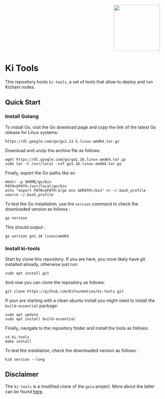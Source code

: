 <p align="right">
    <img width=150px src="https://wallet-testnet.blockchain.ki/static/img/icons/ki-chain.png" />
</p>

# Ki Tools
This repository hosts `ki-tools`, a set of tools that allow to deploy and run Kichain nodes.


## Quick Start

### Install Golang
To install Go, visit the Go download page and copy the link of the latest Go release for Linux systems:

```
https://dl.google.com/go/go1.13.5.linux-amd64.tar.gz
```

Download and unzip the archive file as follows:

```
wget https://dl.google.com/go/go1.16.linux-amd64.tar.gz
sudo tar -C /usr/local -xzf go1.16.linux-amd64.tar.gz
```

Finally, export the Go paths like so:

```
mkdir -p $HOME/go/bin
PATH=$PATH:/usr/local/go/bin
echo "export PATH=$PATH:$(go env GOPATH)/bin" >> ~/.bash_profile
source ~/.bash_profile
```

To test the Go installation,  use the `version` command to check the downloaded version as follows :

```
go version
```

This should output :

```
go version go1.16 linux/amd64
```

### Install ki-tools
Start by clone this repository. If you are here, you most likely have git installed already, otherwise just run:

```
sudo apt install git
```

And now you can clone the repository as follows:
```
git clone https://github.com/KiFoundation/ki-tools.git
```

If your are starting with a clean ubuntu install you might need to install the `build-essential` package:

```
sudo apt update
sudo apt install build-essential
```

Finally, navigate to the repository folder and install the tools as follows:

```
cd ki-tools
make install
```

To test the installation, check the downloaded version as follows :
```
kid version --long
```

## Disclaimer
The `ki-tools` is a modified clone of the `gaia` project. More about the latter can be found [here](https://github.com/cosmos/gaia).